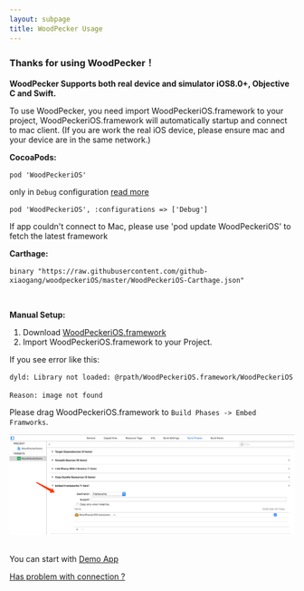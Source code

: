 ```yaml
---
layout: subpage
title: WoodPecker Usage
---
```



<h3 class="index-h3">Thanks for using WoodPecker！</h3>

**WoodPecker Supports both real device and simulator iOS8.0+, Objective C and Swift.**

To use WoodPecker, you need import WoodPeckeriOS.framework to your project, WoodPeckeriOS.framework will automatically startup and connect to mac client. 
(If you are work the real iOS device, please ensure mac and your device are in the same network.)

**CocoaPods:**

```
pod 'WoodPeckeriOS'
```
only in `Debug` configuration [read more](https://guides.cocoapods.org/syntax/podfile.html#pod)
```
pod 'WoodPeckeriOS', :configurations => ['Debug']
```
If app couldn't connect to Mac, please use 'pod update WoodPeckeriOS' to fetch the latest framework
<br/>

**Carthage:**

```
binary "https://raw.githubusercontent.com/github-xiaogang/woodpeckeriOS/master/WoodPeckeriOS-Carthage.json"
```
<br/>

**Manual Setup:**

1. Download <a href="/assets/framework/WoodPeckeriOS.framework.zip">WoodPeckeriOS.framework</a>
2. Import WoodPeckeriOS.framework to your Project.

If you see error like this:

```
dyld: Library not loaded: @rpath/WoodPeckeriOS.framework/WoodPeckeriOS

Reason: image not found
```

Please drag WoodPeckeriOS.framework to `Build Phases -> Embed Framworks`.

<img src="/assets/img/embedframework.png"/>
<br/>
<br/>

You can start with <a href="https://github.com/github-xiaogang/woodpecker-demo">Demo App</a>

<a href="/connection.html">Has problem with connection ?</a>